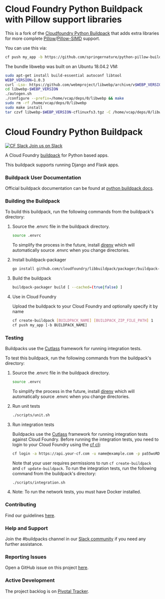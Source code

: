 # Cloud Foundry Python Buildpack with Pillow support libraries

This is a fork of the [Cloudfoundry Python Buildpack](https://github.com/cloudfoundry/python-buildpack) that adds extra libraries for more complete [Pillow](http://python-pillow.org)/[Pillow-SIMD](https://github.com/uploadcare/pillow-simd/) support.

You can use this via:
 ```bash
cf push my_app -b https://github.com/springernature/python-pillow-buildpack
 ```

The bundle libwebp was built on an Ubuntu 18.04.2 VM:
```bash
sudo apt-get install build-essential autoconf libtool
WEBP_VERSION=1.0.3
curl -Lso- https://github.com/webmproject/libwebp/archive/v$WEBP_VERSION.tar.gz | tar xzf -
cd libwebp-$WEBP_VERSION
./autogen.sh
./configure --prefix=/home/vcap/deps/0/libwebp && make
sudo rm -rf /home/vcap/deps/0/libwebp
sudo make install
tar czvf libwebp-$WEBP_VERSION-cflinuxfs3.tgz -C /home/vcap/deps/0/libwebp .
```

# Cloud Foundry Python Buildpack

[![CF Slack](https://www.google.com/s2/favicons?domain=www.slack.com) Join us on Slack](https://cloudfoundry.slack.com/messages/buildpacks/)

A Cloud Foundry [buildpack](http://docs.cloudfoundry.org/buildpacks/) for Python based apps.

This buildpack supports running Django and Flask apps.

### Buildpack User Documentation

Official buildpack documentation can be found at [python buildpack docs](http://docs.cloudfoundry.org/buildpacks/python/index.html).

### Building the Buildpack

To build this buildpack, run the following commands from the buildpack's directory:

1. Source the .envrc file in the buildpack directory.

   ```bash
   source .envrc
   ```
   To simplify the process in the future, install [direnv](https://direnv.net/) which will automatically source .envrc when you change directories.

1. Install buildpack-packager

    ```bash
    go install github.com/cloudfoundry/libbuildpack/packager/buildpack-packager
    ```

1. Build the buildpack

    ```bash
    buildpack-packager build [ --cached=(true|false) ]
    ```

1. Use in Cloud Foundry

   Upload the buildpack to your Cloud Foundry and optionally specify it by name

    ```bash
    cf create-buildpack [BUILDPACK_NAME] [BUILDPACK_ZIP_FILE_PATH] 1
    cf push my_app [-b BUILDPACK_NAME]
    ```

### Testing

Buildpacks use the [Cutlass](https://github.com/cloudfoundry/libbuildpack/tree/master/cutlass) framework for running integration tests.

To test this buildpack, run the following commands from the buildpack's directory:
 
1. Source the .envrc file in the buildpack directory.

   ```bash
   source .envrc
   ```
   To simplify the process in the future, install [direnv](https://direnv.net/) which will automatically source .envrc when you change directories.

1. Run unit tests

    ```bash
    ./scripts/unit.sh
    ```

1. Run integration tests

   Buildpacks use the [Cutlass](https://github.com/cloudfoundry/libbuildpack/tree/master/cutlass) framework for running integration tests against Cloud Foundry. Before running the integration tests, you need to login to your Cloud Foundry using the [cf cli](https://github.com/cloudfoundry/cli):

    ```bash
    cf login -a https://api.your-cf.com -u name@example.com -p pa55woRD
    ```

   Note that your user requires permissions to run `cf create-buildpack` and `cf update-buildpack`. To run the integration tests, run the following command from the buildpack's directory:

    ```bash
    ./scripts/integration.sh
    ```
    
1. Note: To run the network tests, you must have Docker installed.   

### Contributing

Find our guidelines [here](./CONTRIBUTING.md).

### Help and Support

Join the #buildpacks channel in our [Slack community](http://slack.cloudfoundry.org/) if you need any further assistance.

### Reporting Issues

Open a GitHub issue on this project [here](https://github.com/cloudfoundry/python-buildpack/issues/new).

### Active Development

The project backlog is on [Pivotal Tracker](https://www.pivotaltracker.com/projects/1042066).
